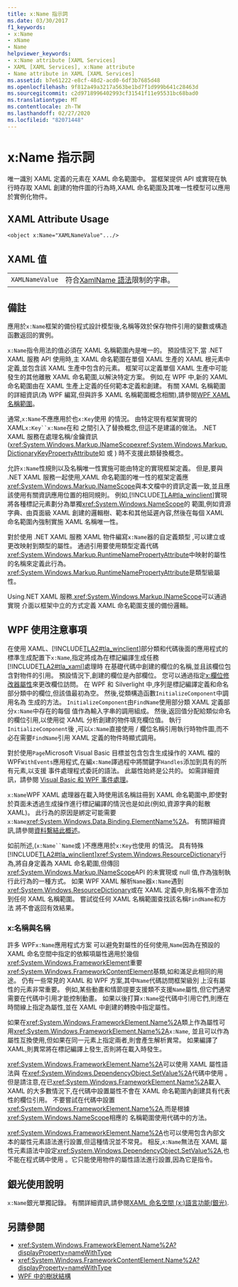 ```yaml
---
title: x:Name 指示詞
ms.date: 03/30/2017
f1_keywords:
- x:Name
- xName
- Name
helpviewer_keywords:
- x:Name attribute [XAML Services]
- XAML [XAML Services], x:Name attribute
- Name attribute in XAML [XAML Services]
ms.assetid: b7e61222-e8cf-48d2-acd0-6df3b7685d48
ms.openlocfilehash: 9f812a49a3217a563be1bd7f1d999b641c28463d
ms.sourcegitcommit: c2d9718996402993cf31541f11e95531bc68bad0
ms.translationtype: MT
ms.contentlocale: zh-TW
ms.lasthandoff: 02/27/2020
ms.locfileid: "82071448"
---
```

# <a name="xname-directive"></a>x:Name 指示詞

唯一識別 XAML 定義的元素在 XAML 命名範圍中。 當框架提供 API 或實現在執行時存取 XAML 創建的物件圖的行為時,XAML 命名範圍及其唯一性模型可以應用於實例化物件。

## <a name="xaml-attribute-usage"></a>XAML Attribute Usage

```xaml
<object x:Name="XAMLNameValue".../>
```

## <a name="xaml-values"></a>XAML 值

|||
|-|-|
|`XAMLNameValue`|符合[XamlName 語法](xamlname-grammar.md)限制的字串。|

## <a name="remarks"></a>備註

應用於`x:Name`框架的備份程式設計模型後,名稱等效於保存物件引用的變數或構造函數返回的實例。

`x:Name`指令用法的值必須在 XAML 名稱範圍內是唯一的。 預設情況下,當 .NET XAML 服務 API 使用時,主 XAML 命名範圍在單個 XAML 生產的 XAML 根元素中定義,並包含該 XAML 生產中包含的元素。 框架可以定義單個 XAML 生產中可能發生的其他離散 XAML 命名範圍,以解決特定方案。 例如,在 WPF 中,新的 XAML 命名範圍由在 XAML 生產上定義的任何範本定義和創建。 有關 XAML 名稱範圍的詳細資訊(為 WPF 編寫,但與許多 XAML 名稱範圍概念相關),請參閱[WPF XAML 名稱範圍](../../framework/wpf/advanced/wpf-xaml-namescopes.md)。

通常,`x:Name`不應應用於也`x:Key`使用 的情況。 由特定現有框架實現的 XAML`x:Key``x:Name`在和 之間引入了替換概念,但這不是建議的做法。 .NET XAML 服務在處理名稱/金鑰資訊(<xref:System.Windows.Markup.INameScope><xref:System.Windows.Markup.DictionaryKeyPropertyAttribute>如 或 ) 時不支援此類替換概念。

允許`x:Name`性規則以及名稱唯一性實施可能由特定的實現框架定義。 但是,要與 .NET XAML 服務一起使用,XAML 命名範圍的唯一性的框架定義應<xref:System.Windows.Markup.INameScope>與本文檔中的資訊定義一致,並且應該使用有關資訊應用位置的相同規則。 例如,[!INCLUDE[TLA#tla_winclient](../../../includes/tlasharptla-winclient-md.md)]實現將各種標記元素劃分為單獨<xref:System.Windows.NameScope>的 範圍,例如資源字典、由頁面級 XAML 創建的邏輯樹、範本和其他延遲內容,然後在每個 XAML 命名範圍內強制實施 XAML 名稱唯一性。

對於使用 .NET XAML 服務 XAML 物件編寫`x:Name`器的自定義類型 ,可以建立或更改映射到類型的屬性。 通過引用要使用類型定義代碼<xref:System.Windows.Markup.RuntimeNamePropertyAttribute>中映射的屬性的名稱來定義此行為。  <xref:System.Windows.Markup.RuntimeNamePropertyAttribute>是類型級屬性。

Using.NET XAML 服務,<xref:System.Windows.Markup.INameScope>可以通過實現 介面以框架中立的方式定義 XAML 命名範圍支援的備份邏輯。

## <a name="wpf-usage-notes"></a>WPF 使用注意事項

在使用 XAML、[!INCLUDE[TLA2#tla_winclient](../../../includes/tla2sharptla-winclient-md.md)]部分類和代碼後面的應用程式的標準生成配置下`x:Name`,指定將成為在標記編譯生成任務[!INCLUDE[TLA2#tla_xaml](../../../includes/tla2sharptla-xaml-md.md)]處理時 在基礎代碼中創建的欄位的名稱,並且該欄位包含對物件的引用。 預設情況下,創建的欄位是內部欄位。 您可以通過指定[x:欄位修改器屬性](xfieldmodifier-directive.md)來更改欄位訪問。 在 WPF 和 Silverlight 中,序列是標記編譯定義和命名部分類中的欄位,但該值最初為空。 然後,從類構造函數`InitializeComponent`中調用名為 生成的方法。 `InitializeComponent`由`FindName`使用部分類 XAML 定義部分`x:Name`中存在的每個 值作為輸入字串的調用組成。 然後,返回值分配給類似命名的欄位引用,以使用從 XAML 分析創建的物件填充欄位值。 執行`InitializeComponent`後 ,可以`x:Name`直接使用 / 欄位名稱引用執行時物件圖,而不必在需要`FindName`引用 XAML 定義的物件時顯式調用。

對於使用`Page`Microsoft Visual Basic 目標並包含包含生成操作的 XAML 檔的 WPF`WithEvents`應用程式,在編`x:Name`譯過程中將關鍵字`Handles`添加到具有的所有元素,以支援 事件處理程式委託的語法。 此屬性始終是公共的。 如需詳細資訊，請參閱 [Visual Basic 和 WPF 事件處理](../../framework/wpf/advanced/visual-basic-and-wpf-event-handling.md)。

`x:Name`WPF XAML 處理器在載入時使用該名稱註冊到 XAML 命名範圍中,即使對於頁面未透過生成操作進行標記編譯的情況也是如此(例如,資源字典的鬆散 XAML)。 此行為的原因是綁定可能需要`x:Name`<xref:System.Windows.Data.Binding.ElementName%2A>。 有關詳細資訊,請參閱[資料繫結此概述](../data/data-binding-overview.md)。

如前所述,(`x:Name``Name`或 )不應應用於`x:Key`也使用 的情況。 具有特殊[!INCLUDE[TLA2#tla_winclient](../../../includes/tla2sharptla-winclient-md.md)]<xref:System.Windows.ResourceDictionary>行為,將自身定義為 XAML 命名範圍,但傳回<xref:System.Windows.Markup.INameScope>API 的未實現或 null 值,作為強制執行此行為的一種方式。 如果 WPF XAML 解析`Name`器`x:Name`遇到<xref:System.Windows.ResourceDictionary>或在 XAML 定義中,則名稱不會添加到任何 XAML 名稱範圍。 嘗試從任何 XAML 名稱範圍查找該名稱`FindName`和方法 將不會返回有效結果。

### <a name="xname-and-name"></a>x:名稱與名稱

許多 WPF`x:Name`應用程式方案 可以避免對屬性的任何使用,`Name`因為在預設的 XAML 命名空間中指定的依賴項屬性適用於幾個<xref:System.Windows.FrameworkElement>重要<xref:System.Windows.FrameworkContentElement>基類,如和滿足此相同的用途。 仍有一些常見的 XAML 和 WPF 方案,其中`Name`代碼訪問框架級別 上沒有屬性的元素非常重要。 例如,某些動畫和情節提要支援類不支援`Name`屬性,但它們通常需要在代碼中引用才能控制動畫。 如果以後打算`x:Name`從代碼中引用它們,則應在時間線上指定為屬性,並在 XAML 中創建的轉換中指定屬性。

如果在<xref:System.Windows.FrameworkElement.Name%2A>類上作為屬性可用<xref:System.Windows.FrameworkElement.Name%2A>`x:Name`, 並且可以作為屬性互換使用,但如果在同一元素上指定兩者,則會產生解析異常。 如果編譯了 XAML,則異常將在標記編譯上發生,否則將在載入時發生。

<xref:System.Windows.FrameworkElement.Name%2A>可以使用 XAML 屬性語法與 在<xref:System.Windows.DependencyObject.SetValue%2A>代碼中使用 。但是請注意,在已<xref:System.Windows.FrameworkElement.Name%2A>載入 XAML 的大多數情況下,在代碼中設置屬性不會在 XAML 命名範圍內創建具有代表性的欄位引用。 不要嘗試在代碼中設置<xref:System.Windows.FrameworkElement.Name%2A>,而是根據<xref:System.Windows.NameScope>相應的 名稱範圍使用代碼中的方法。

<xref:System.Windows.FrameworkElement.Name%2A>也可以使用包含內部文本的屬性元素語法進行設置,但這種情況並不常見。 相反,`x:Name`無法在 XAML 屬性元素語法中設定<xref:System.Windows.DependencyObject.SetValue%2A>,也不能在程式碼中使用 。它只能使用物件的屬性語法進行設置,因為它是指令。

## <a name="silverlight-usage-notes"></a>銀光使用說明

`x:Name`銀光單獨記錄。 有關詳細資訊,請參閱[XAML 命名空間 (x:)語言功能(銀光)](https://docs.microsoft.com/previous-versions/windows/silverlight/dotnet-windows-silverlight/cc188995(v=vs.95)).

## <a name="see-also"></a>另請參閱

- <xref:System.Windows.FrameworkElement.Name%2A?displayProperty=nameWithType>
- <xref:System.Windows.FrameworkContentElement.Name%2A?displayProperty=nameWithType>
- [WPF 中的樹狀結構](../../framework/wpf/advanced/trees-in-wpf.md)
